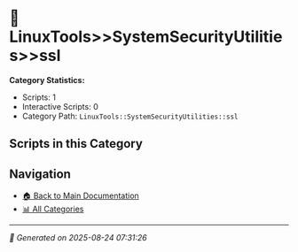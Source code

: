 # 📁 LinuxTools>>SystemSecurityUtilities>>ssl

**Category Statistics:**
- Scripts: 1
- Interactive Scripts: 0
- Category Path: `LinuxTools::SystemSecurityUtilities::ssl`

## Scripts in this Category


## Navigation

- [🏠 Back to Main Documentation](README.md)
- [📊 All Categories](README.md#-categories)

---

*📅 Generated on 2025-08-24 07:31:26*
